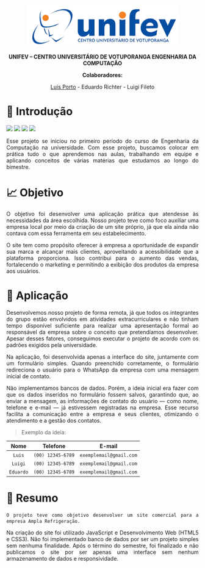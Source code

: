 <div class="about" align="center">
<a class="unifev" href="https://www.unifev.edu.br/" title="Unifev"><img src="/src/images/unifev.png" width="400px"></a>

<strong>UNIFEV – CENTRO UNIVERSITÁRIO DE VOTUPORANGA ENGENHARIA DA COMPUTAÇÃO</strong>
  
<strong>Colaboradores:</strong>
  
[Luis Porto](https://github.com/oluuiss) - Eduardo Richter - Luigi Fileto

</div>

<div class="project" align="justify">

# 📖 Introdução
<a href="https://code.visualstudio.com" target="_blank"><img src="https://img.shields.io/badge/Visual%20Studio-5C2D91.svg?style=for-the-badge&logo=visual-studio&logoColor=white" height="20"></a>
<a href="" target="_blank"><img src="https://img.shields.io/badge/html5-%23E34F26.svg?style=for-the-badge&logo=html5&logoColor=white" height="20"></a>
<a href="" target="_blank"><img src="https://img.shields.io/badge/css3-%231572B6.svg?style=for-the-badge&logo=css3&logoColor=white" height="20"></a>
<a href="" target="_blank"><img src="https://img.shields.io/badge/javascript-%23323330.svg?style=for-the-badge&logo=javascript&logoColor=%23F7DF1E" height="20"></a>

Esse projeto se iniciou no primeiro período do curso de Engenharia da Computação na universidade. Com esse projeto, buscamos colocar em prática tudo o que aprendemos nas aulas, trabalhando em equipe e aplicando conceitos de várias matérias que estudamos ao longo do  bimestre.

# 📈 Objetivo
O objetivo foi desenvolver uma aplicação prática que atendesse às necessidades da área escolhida. Nosso projeto teve como foco auxiliar uma empresa local por meio da criação de um site próprio, já que ela ainda não contava com essa ferramenta em seu estabelecimento.

O site tem como propósito oferecer à empresa a oportunidade de expandir sua marca e alcançar mais clientes, aproveitando a acessibilidade que a plataforma proporciona. Isso contribui para o aumento das vendas, fortalecendo o marketing e permitindo a exibição dos produtos da empresa aos usuários.

# 📌 Aplicação
Desenvolvemos nosso projeto de forma remota, já que todos os integrantes do grupo estão envolvidos em atividades extracurriculares e não tinham tempo disponível suficiente para realizar uma apresentação formal ao responsável da empresa sobre o conceito que pretendíamos desenvolver. Apesar desses fatores, conseguimos executar o projeto de acordo com os padrões exigidos pela universidade.

Na aplicação, foi desenvolvida apenas a interface do site, juntamente com um formulário simples. Quando preenchido corretamente, o formulário redireciona o usuário para o WhatsApp da empresa com uma mensagem inicial de contato.

Não implementamos bancos de dados. Porém, a ideia inicial era fazer com que os dados inseridos no formulário fossem salvos, garantindo que, ao enviar a mensagem, as informações de contato do usuário — como nome, telefone e e-mail — já estivessem registradas na empresa. Esse recurso facilita a comunicação entre a empresa e seus clientes, otimizando o atendimento e a gestão dos contatos.

> Exemplo da ideia:

|Nome|Telefone|E-mail|
|:---:|:---:|:---:| 
|`Luis`|`(00) 12345-6789`|`exemplemail@gmail.com`|
|`Luigi`|`(00) 12345-6789`|`exemplemail@gmail.com`|
|`Eduardo`|`(00) 12345-6789`|`exemplemail@gmail.com`|

# 📃 Resumo
```
O projeto teve como objetivo desenvolver um site comercial para a empresa Ampla Refrigeração.
```
Na criação do site foi utilizado JavaScript e Desenvolvimento Web (HTML5 e CSS3). Não foi implementado banco de dados por ser um projeto simples sem nenhuma finalidade. Após o término do semestre, foi finalizado e não publicamos o site por ser apenas uma interface sem nenhum armazenamento de dados e responsividade.
</div>

<!--
# 📍 Localização da empresa

```geojson
{
  "type": "FeatureCollection",
  "features": [
    {
      "type": "Feature",
      "properties": {},
      "geometry": {
        "coordinates": [
          -50.252871877698226,
          -20.284902531981558
        ],
        "type": "Point"
      }
    }
  ]
}
